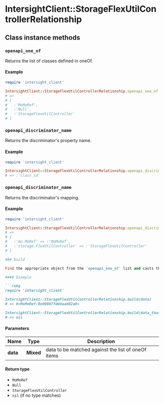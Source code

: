# IntersightClient::StorageFlexUtilControllerRelationship

## Class instance methods

### `openapi_one_of`

Returns the list of classes defined in oneOf.

#### Example

```ruby
require 'intersight_client'

IntersightClient::StorageFlexUtilControllerRelationship.openapi_one_of
# =>
# [
#   :'MoMoRef',
#   :'Null',
#   :'StorageFlexUtilController'
# ]
```

### `openapi_discriminator_name`

Returns the discriminator's property name.

#### Example

```ruby
require 'intersight_client'

IntersightClient::StorageFlexUtilControllerRelationship.openapi_discriminator_name
# => :'class_id'
```

### `openapi_discriminator_name`

Returns the discriminator's mapping.

#### Example

```ruby
require 'intersight_client'

IntersightClient::StorageFlexUtilControllerRelationship.openapi_discriminator_mapping
# =>
# {
#   :'mo.MoRef' => :'MoMoRef',
#   :'storage.FlexUtilController' => :'StorageFlexUtilController'
# }

### build

Find the appropriate object from the `openapi_one_of` list and casts the data into it.

#### Example

```ruby
require 'intersight_client'

IntersightClient::StorageFlexUtilControllerRelationship.build(data)
# => #<MoMoRef:0x00007fdd4aab02a0>

IntersightClient::StorageFlexUtilControllerRelationship.build(data_that_doesnt_match)
# => nil
```

#### Parameters

| Name | Type | Description |
| ---- | ---- | ----------- |
| **data** | **Mixed** | data to be matched against the list of oneOf items |

#### Return type

- `MoMoRef`
- `Null`
- `StorageFlexUtilController`
- `nil` (if no type matches)

